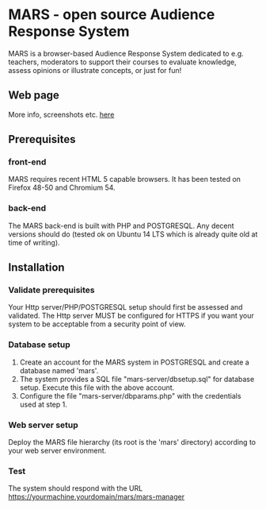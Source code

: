 # MARS - open source Audience Response System

MARS is a browser-based Audience Response System dedicated to e.g. teachers, moderators to support their courses to evaluate knowledge, assess opinions or illustrate concepts, or just for fun!

## Web page
More info, screenshots etc. [here](https://danielausparis.github.io/mars/)

## Prerequisites
### front-end
MARS requires recent HTML 5 capable browsers. It has been tested on Firefox 48-50 and Chromium 54.
### back-end
The MARS back-end is built with PHP and POSTGRESQL. Any decent versions should do (tested ok on Ubuntu 14 LTS which is already quite old at time of writing).

## Installation
### Validate prerequisites
Your Http server/PHP/POSTGRESQL setup should first be assessed and validated. The Http server MUST be configured for HTTPS if you want your system to be acceptable from a security point of view.
### Database setup
1. Create an account for the MARS system in POSTGRESQL and create a database named 'mars'.
2. The system provides a SQL file "mars-server/dbsetup.sql" for database setup. Execute this file with the above account.
3. Configure the file "mars-server/dbparams.php" with the credentials used at step 1.

### Web server setup
Deploy the MARS file hierarchy (its root is the 'mars' directory) according to your web server environment. 
### Test
The system should respond with the URL https://yourmachine.yourdomain/mars/mars-manager


